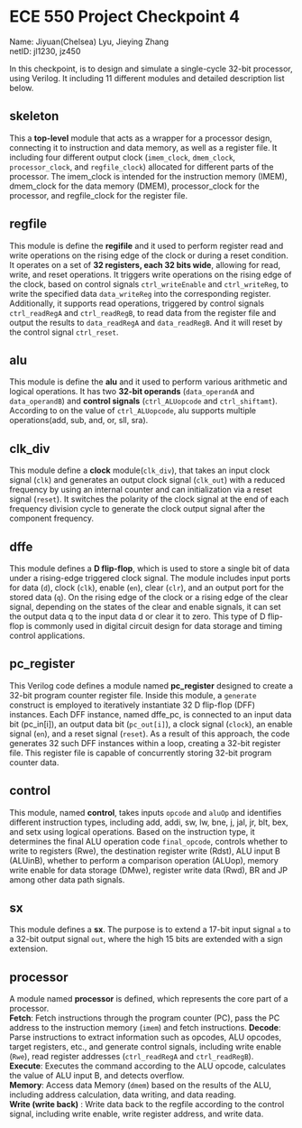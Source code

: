 # ECE 550 Project Checkpoint 4
Name: Jiyuan(Chelsea) Lyu, Jieying Zhang  
netID: jl1230, jz450  

In this checkpoint, is to design and simulate a single-cycle 32-bit processor, using Verilog. It including 11 different modules and detailed description list below.  

## skeleton  
This a **top-level** module that acts as a wrapper for a processor design, connecting it to instruction and data memory, as well as a register file. It including four different output clock (`imem_clock`, `dmem_clock`, `processor_clock`, and `regfile_clock`) allocated for different parts of the processor.  The imem_clock is intended for the instruction memory (IMEM), dmem_clock for the data memory (DMEM), processor_clock for the processor, and regfile_clock for the register file.  

## regfile
This module is define the **regifile** and it used to perform register read and write operations on the rising edge of the clock or during a reset condition. It operates on a set of **32 registers, each 32 bits wide**, allowing for read, write, and reset operations.  It triggers write operations on the rising edge of the clock, based on control signals `ctrl_writeEnable` and `ctrl_writeReg`, to write the specified data `data_writeReg` into the corresponding register. Additionally, it supports read operations, triggered by control signals `ctrl_readRegA` and `ctrl_readRegB`, to read data from the register file and output the results to `data_readRegA` and `data_readRegB`. And it will reset by the control signal `ctrl_reset`.  

## alu
This module is define the **alu** and it used to perform various arithmetic and logical operations. It has two **32-bit operands** (`data_operandA` and `data_operandB`) and **control signals** (`ctrl_ALUopcode` and `ctrl_shiftamt`). According to on the value of `ctrl_ALUopcode`, alu supports multiple operations(add, sub, and, or, sll, sra).  

## clk_div
This module define a **clock** module(`clk_div`), that takes an input clock signal (`clk`) and generates an output clock signal (`clk_out`) with a reduced frequency by using an internal counter and can initialization via a reset signal (`reset`). It switches the polarity of the clock signal at the end of each frequency division cycle to generate the clock output signal after the component frequency.  

## dffe
This module defines a **D flip-flop**, which is used to store a single bit of data under a rising-edge triggered clock signal. The module includes input ports for data (`d`), clock (`clk`), enable (`en`), clear (`clr`), and an output port for the stored data (`q`). On the rising edge of the clock or a rising edge of the clear signal, depending on the states of the clear and enable signals, it can set the output data q to the input data d or clear it to zero. This type of D flip-flop is commonly used in digital circuit design for data storage and timing control applications.

## pc_register
This Verilog code defines a module named **pc_register** designed to create a 32-bit program counter register file. Inside this module, a `generate` construct is employed to iteratively instantiate 32 D flip-flop (DFF) instances. Each DFF instance, named dffe_pc, is connected to an input data bit (pc_in[i]), an output data bit (`pc_out[i]`), a clock signal (`clock`), an enable signal (`en`), and a reset signal (`reset`). As a result of this approach, the code generates 32 such DFF instances within a loop, creating a 32-bit register file. This register file is capable of concurrently storing 32-bit program counter data.  

## control
This module, named **control**, takes inputs `opcode` and `aluOp` and identifies different instruction types, including add, addi, sw, lw, bne, j, jal, jr, blt, bex, and setx using logical operations. Based on the instruction type, it determines the final ALU operation code `final_opcode`, controls whether to write to registers (Rwe), the destination register write (Rdst), ALU input B (ALUinB), whether to perform a comparison operation (ALUop), memory write enable for data storage (DMwe), register write data (Rwd), BR and JP among other data path signals.

## sx 
This module defines a **sx**. The purpose is to extend a 17-bit input signal `a` to a 32-bit output signal `out`, where the high 15 bits are extended with a sign extension.  

## processor 
A module named **processor** is defined, which represents the core part of a processor.  
**Fetch**: Fetch instructions through the program counter (PC), pass the PC address to the instruction memory (`imem`) and fetch instructions. 
**Decode**: Parse instructions to extract information such as opcodes, ALU opcodes, target registers, etc., and generate control signals, including write enable (`Rwe`), read register addresses (`ctrl_readRegA` and `ctrl_readRegB`).  
**Execute**: Executes the command according to the ALU opcode, calculates the value of ALU input B, and detects overflow.  
**Memory**: Access data Memory (`dmem`) based on the results of the ALU, including address calculation, data writing, and data reading.  
**Write (write back)** : Write data back to the regfile according to the control signal, including write enable, write register address, and write data.  



